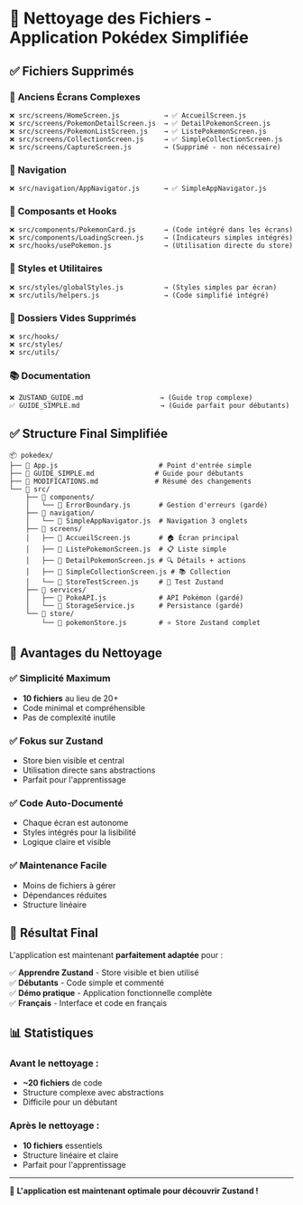 # 🧹 Nettoyage des Fichiers - Application Pokédex Simplifiée

## ✅ Fichiers Supprimés

### 📱 **Anciens Écrans Complexes**
```
❌ src/screens/HomeScreen.js           → ✅ AccueilScreen.js
❌ src/screens/PokemonDetailScreen.js  → ✅ DetailPokemonScreen.js  
❌ src/screens/PokemonListScreen.js    → ✅ ListePokemonScreen.js
❌ src/screens/CollectionScreen.js     → ✅ SimpleCollectionScreen.js
❌ src/screens/CaptureScreen.js        → (Supprimé - non nécessaire)
```

### 🧭 **Navigation**
```
❌ src/navigation/AppNavigator.js      → ✅ SimpleAppNavigator.js
```

### 🧩 **Composants et Hooks**
```
❌ src/components/PokemonCard.js       → (Code intégré dans les écrans)
❌ src/components/LoadingScreen.js     → (Indicateurs simples intégrés)
❌ src/hooks/usePokemon.js             → (Utilisation directe du store)
```

### 🎨 **Styles et Utilitaires**
```
❌ src/styles/globalStyles.js          → (Styles simples par écran)
❌ src/utils/helpers.js                → (Code simplifié intégré)
```

### 📁 **Dossiers Vides Supprimés**
```
❌ src/hooks/
❌ src/styles/
❌ src/utils/
```

### 📚 **Documentation**
```
❌ ZUSTAND_GUIDE.md                   → (Guide trop complexe)
✅ GUIDE_SIMPLE.md                    → (Guide parfait pour débutants)
```

## ✅ Structure Final Simplifiée

```
📦 pokedex/
├── 📄 App.js                         # Point d'entrée simple
├── 📄 GUIDE_SIMPLE.md               # Guide pour débutants
├── 📄 MODIFICATIONS.md              # Résumé des changements
└── 📁 src/
    ├── 📁 components/
    │   └── 📄 ErrorBoundary.js       # Gestion d'erreurs (gardé)
    ├── 📁 navigation/
    │   └── 📄 SimpleAppNavigator.js  # Navigation 3 onglets
    ├── 📁 screens/
    │   ├── 📄 AccueilScreen.js       # 🏠 Écran principal
    │   ├── 📄 ListePokemonScreen.js  # 📋 Liste simple
    │   ├── 📄 DetailPokemonScreen.js # 🔍 Détails + actions
    │   ├── 📄 SimpleCollectionScreen.js # 📚 Collection
    │   └── 📄 StoreTestScreen.js     # 🧪 Test Zustand
    ├── 📁 services/
    │   ├── 📄 PokeAPI.js             # API Pokémon (gardé)
    │   └── 📄 StorageService.js      # Persistance (gardé)
    └── 📁 store/
        └── 📄 pokemonStore.js        # ⭐ Store Zustand complet
```

## 🎯 **Avantages du Nettoyage**

### ✅ **Simplicité Maximum**
- **10 fichiers** au lieu de 20+
- Code minimal et compréhensible
- Pas de complexité inutile

### ✅ **Fokus sur Zustand**
- Store bien visible et central
- Utilisation directe sans abstractions
- Parfait pour l'apprentissage

### ✅ **Code Auto-Documenté**
- Chaque écran est autonome
- Styles intégrés pour la lisibilité
- Logique claire et visible

### ✅ **Maintenance Facile**
- Moins de fichiers à gérer
- Dépendances réduites
- Structure linéaire

## 🚀 **Résultat Final**

L'application est maintenant **parfaitement adaptée** pour :

✅ **Apprendre Zustand** - Store visible et bien utilisé  
✅ **Débutants** - Code simple et commenté  
✅ **Démo pratique** - Application fonctionnelle complète  
✅ **Français** - Interface et code en français  

## 📊 **Statistiques**

### Avant le nettoyage :
- **~20 fichiers** de code
- Structure complexe avec abstractions
- Difficile pour un débutant

### Après le nettoyage :
- **10 fichiers** essentiels
- Structure linéaire et claire  
- Parfait pour l'apprentissage

---

🎉 **L'application est maintenant optimale pour découvrir Zustand !**
